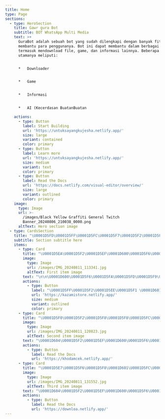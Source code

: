 ```yaml
---
title: Home
type: Page
sections:
  - type: HeroSection
    title: Gawr gura Bot
    subtitle: BOT WhatsApp Multi Media
    text: >+
      GuraBot adalah sebuah bot yang sudah dilengkapi dengan banyak fitur untuk
      membantu para penggunanya. Bot ini dapat membantu dalam berbagai hal,
      termasuk mendownload file, game, dan informasi lainnya. Beberapa fitur
      utamanya meliputi:


      *   Downloader


      *   Game


      *   Informasi


      *   AI (Kecerdasan BuatanBuatan

    actions:
      - type: Button
        label: Start Building
        url: 'https://untuksayangkujesha.netlify.app/'
        size: large
        variant: contained
        color: primary
      - type: Button
        label: Learn more
        url: 'https://untuksayangkujesha.netlify.app/'
        size: medium
        variant: text
        color: primary
      - type: Button
        label: Read the Docs
        url: 'https://docs.netlify.com/visual-editor/overview/'
        size: large
        variant: outlined
        color: primary
    image:
      type: Image
      url: >-
        /images/Black Yellow Graffiti General Twitch
        Banner_20240806_210038_0000.png
      altText: Hero section image
  - type: CardsSection
    title: "\U0001D5FD\U0001D5FF\U0001D5FC\U0001D5F7\U0001D5F2\U0001D5F0\U0001D601\U0001D5F0"
    subtitle: Section subtitle here
    items:
      - type: Card
        title: "\U0001D5EA\U0001D5F2\U0001D5EF\U0001D600\U0001D5F6\U0001D601\U0001D5F2 \U0001D600\U0001D601\U0001D5FC\U0001D5FF\U0001D5F2"
        image:
          type: Image
          url: /images/IMG_20240811_113341.jpg
          altText: First item image
        text: "\n\n\U0001D600\U0001D5F6\U0001D5FA\U0001D5FD\U0001D5F9\U0001D5F2 \U0001D604\U0001D5F2\U0001D5EF\U0001D600\U0001D5F6\U0001D601\U0001D5F2 \U0001D600\U0001D601\U0001D5FC\U0001D5FF\U0001D5F2 \U0001D606\U0001D5EE\U0001D5FB\U0001D5F4 \U0001D5F1\U0001D5F6 \U0001D5EF\U0001D602\U0001D5EE\U0001D601 \U0001D5FD\U0001D5EE\U0001D5F1\U0001D5EE \U0001D601\U0001D5EE\U0001D5FB\U0001D5F4\U0001D5F4\U0001D5EE\U0001D5F9 \U0001D7EE\U0001D7F4 \U0001D5DD\U0001D602\U0001D5FB\U0001D5F6 \U0001D7EE\U0001D7EC\U0001D7EE\U0001D7F0\n\n\U0001D604\U0001D5F2\U0001D5EF \U0001D606\U0001D5EE\U0001D5FB\U0001D5F4 \U0001D5EF\U0001D5F2\U0001D5FF\U0001D5F6\U0001D600\U0001D5F6\U0001D5F8\U0001D5EE\U0001D5FB \U0001D601\U0001D5F2\U0001D5FB\U0001D601\U0001D5EE\U0001D5FB\U0001D5F4 \U0001D600\U0001D601\U0001D5FC\U0001D5FF\U0001D5F2 \U0001D5EF\U0001D5FC\U0001D601\n"
        actions:
          - type: Button
            label: "\U0001D5FF\U0001D5F2\U0001D5EE\U0001D5F1 \U0001D601\U0001D5FC \U0001D5F1\U0001D5FC\U0001D5F0"
            url: 'https://kazamistore.netlify.app/'
            size: medium
            variant: outlined
            color: primary
      - type: Card
        title: "\U0001D5F0\U0001D5F2\U0001D5F8\U0001D5F8\U0001D5FC\U0001D5F1\U0001D5EE\U0001D5FA"
        image:
          type: Image
          url: /images/IMG_20240811_120823.jpg
          altText: Second item image
        text: "\U0001D604\U0001D5F2\U0001D5EF\U0001D600\U0001D5F6\U0001D601\U0001D5F2 \U0001D606\U0001D5EE\U0001D5FB\U0001D5F4 \U0001D600\U0001D5EE\U0001D606\U0001D5EE \U0001D5EF\U0001D602\U0001D5EE\U0001D601 \U0001D5F1\U0001D5F6 \U0001D5F8\U0001D5EE\U0001D5FF\U0001D5F2\U0001D5FB\U0001D5EE\U0001D5F8\U0001D5EE\U0001D5FB \U0001D601\U0001D5FF\U0001D5F2\U0001D5FB\U0001D5F1 \U0001D601\U0001D5FF\U0001D5F2\U0001D5FB\U0001D5F1 \U0001D5F0\U0001D5F2\U0001D5F8 \U0001D5F8\U0001D5FC\U0001D5F1\U0001D5EE\U0001D5FA \U0001D5FD\U0001D5EE\U0001D5F1\U0001D5EE \U0001D601\U0001D5EE\U0001D5FB\U0001D5F4\U0001D5F4\U0001D5EE\U0001D5F9 \U0001D7ED\U0001D7EC \U0001D5DD\U0001D602\U0001D5F9\U0001D5F6 \U0001D7EE\U0001D7EC\U0001D7EE\U0001D7F0\n"
        actions:
          - type: Button
            label: Read the Docs
            url: 'https://khodamcek.netlify.app/'
      - type: Card
        title: "\U0001D5E7\U0001D5F6\U0001D5F8\U0001D601\U0001D5FC\U0001D5F8 \U0001D5F1\U0001D5FC\U0001D5FB\U0001D604\U0001D5F9\U0001D5FC\U0001D5EE\U0001D5F1\U0001D5F2\U0001D5FF"
        image:
          type: Image
          url: /images/IMG_20240811_131552.jpg
          altText: Third item image
        text: "\U0001D604\U0001D5F2\U0001D5EF\U0001D600\U0001D5F6\U0001D601\U0001D5F2 \U0001D5F1\U0001D5FC\U0001D5FB\U0001D604\U0001D5F9\U0001D5FC\U0001D5EE\U0001D5F1\U0001D5F2\U0001D5FF \U0001D603\U0001D5F6\U0001D5F1\U0001D5F2\U0001D5FC \U0001D601\U0001D5F6\U0001D5F8\U0001D601\U0001D5FC\U0001D5F8 \U0001D606\U0001D5EE\U0001D5FB\U0001D5F4 \U0001D600\U0001D602\U0001D5F1\U0001D5EE\U0001D5F5 \U0001D600\U0001D602\U0001D5FD\U0001D5FD\U0001D5FC\U0001D5FF\U0001D601 \U0001D5FA\U0001D5F2\U0001D5FB\U0001D5F1\U0001D5FC\U0001D604\U0001D5FB\U0001D5F9\U0001D5FC\U0001D5EE\U0001D5F1 \U0001D5EE\U0001D602\U0001D5F1\U0001D5F6\U0001D5FC \U0001D5F7\U0001D602\U0001D5F4\U0001D5EE\n"
        actions:
          - type: Button
            label: Read the Docs
            url: 'https://downloa.netlify.app/'
---
```

